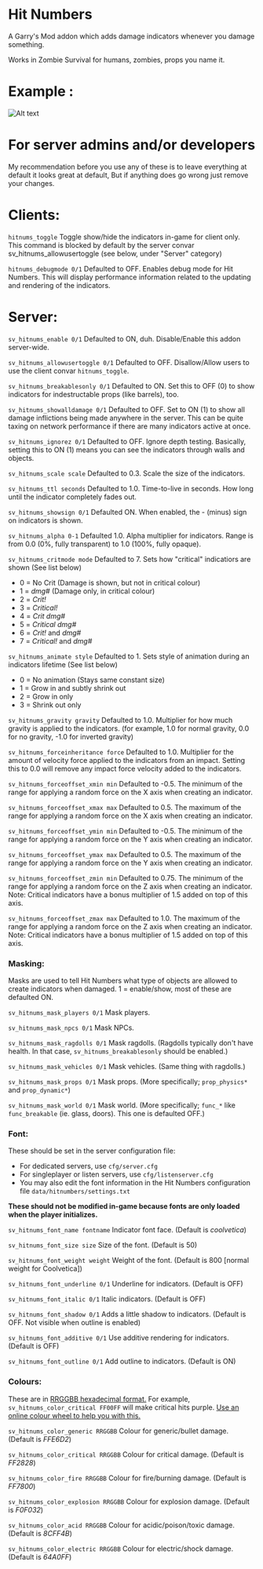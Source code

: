Hit Numbers
===========

A Garry's Mod addon which adds damage indicators whenever you damage something.

Works in Zombie Survival for humans, zombies, props you name it.

# Example :

![Alt text](http://images.akamai.steamusercontent.com/ugc/577849023630942742/5CD9AFB6F6C0EF79EC0C302E6DBAE8AF859DE9F6/ "Mapvoting example")

For server admins and/or developers
===================================

My recommendation before you use any of these is to leave everything at default it looks great at default, But if anything does go wrong just remove your changes.

# Clients:

`hitnums_toggle`
Toggle show/hide the indicators in-game for client only. This command is blocked by default by the server convar sv_hitnums_allowusertoggle (see below, under "Server" category)

`hitnums_debugmode 0/1`
Defaulted to OFF. Enables debug mode for Hit Numbers. This will display performance information related to the updating and rendering of the indicators.

# Server:

`sv_hitnums_enable 0/1`
Defaulted to ON, duh. Disable/Enable this addon server-wide.

`sv_hitnums_allowusertoggle 0/1`
Defaulted to OFF. Disallow/Allow users to use the client convar `hitnums_toggle`.

`sv_hitnums_breakablesonly 0/1`
Defaulted to ON. Set this to OFF (0) to show indicators for indestructable props (like barrels), too.

`sv_hitnums_showalldamage 0/1`
Defaulted to OFF. Set to ON (1) to show all damage inflictions being made anywhere in the server. This can be quite taxing on network performance if there are many indicators active at once.

`sv_hitnums_ignorez 0/1`
Defaulted to OFF. Ignore depth testing. Basically, setting this to ON (1) means you can see the indicators through walls and objects.

`sv_hitnums_scale scale`
Defaulted to 0.3. Scale the size of the indicators.

`sv_hitnums_ttl seconds`
Defaulted to 1.0. Time-to-live in seconds. How long until the indicator completely fades out.

`sv_hitnums_showsign 0/1`
Defaulted ON. When enabled, the - (minus) sign on indicators is shown.

`sv_hitnums_alpha 0-1`
Defaulted 1.0. Alpha multiplier for indicators. Range is from 0.0 (0%, fully transparent) to 1.0 (100%, fully opaque).

`sv_hitnums_critmode mode`
Defaulted to 7. Sets how "critical" indicatiors are shown (See list below)
* 0 = No Crit (Damage is shown, but not in critical colour)
* 1 = _dmg#_ (Damage only, in critical colour)
* 2 = _Crit!_
* 3 = _Critical!_
* 4 = _Crit dmg#_
* 5 = _Critical dmg#_
* 6 = _Crit!_ and _dmg#_
* 7 = _Critical!_ and _dmg#_

`sv_hitnums_animate style`
Defaulted to 1. Sets style of animation during an indicators lifetime (See list below)
* 0 = No animation (Stays same constant size)
* 1 = Grow in and subtly shrink out
* 2 = Grow in only
* 3 = Shrink out only

`sv_hitnums_gravity gravity`
Defaulted to 1.0. Multiplier for how much gravity is applied to the indicators. (for example, 1.0 for normal gravity, 0.0 for no gravity, -1.0 for inverted gravity)

`sv_hitnums_forceinheritance force`
Defaulted to 1.0. Multiplier for the amount of velocity force applied to the indicators from an impact. Setting this to 0.0 will remove any impact force velocity added to the indicators.

`sv_hitnums_forceoffset_xmin min`
Defaulted to -0.5. The minimum of the range for applying a random force on the X axis when creating an indicator. 

`sv_hitnums_forceoffset_xmax max`
Defaulted to 0.5. The maximum of the range for applying a random force on the X axis when creating an indicator. 

`sv_hitnums_forceoffset_ymin min`
Defaulted to -0.5. The minimum of the range for applying a random force on the Y axis when creating an indicator. 

`sv_hitnums_forceoffset_ymax max`
Defaulted to 0.5. The maximum of the range for applying a random force on the Y axis when creating an indicator. 

`sv_hitnums_forceoffset_zmin min`
Defaulted to 0.75. The minimum of the range for applying a random force on the Z axis when creating an indicator.
Note: Critical indicators have a bonus multiplier of 1.5 added on top of this axis. 

`sv_hitnums_forceoffset_zmax max`
Defaulted to 1.0. The maximum of the range for applying a random force on the Z axis when creating an indicator.
Note: Critical indicators have a bonus multiplier of 1.5 added on top of this axis. 

### Masking:
Masks are used to tell Hit Numbers what type of objects are allowed to create indicators when damaged. 1 = enable/show, most of these are defaulted ON.

`sv_hitnums_mask_players 0/1`
Mask players.

`sv_hitnums_mask_npcs 0/1`
Mask NPCs.

`sv_hitnums_mask_ragdolls 0/1`
Mask ragdolls. (Ragdolls typically don't have health. In that case, `sv_hitnums_breakablesonly` should be enabled.)

`sv_hitnums_mask_vehicles 0/1`
Mask vehicles. (Same thing with ragdolls.)

`sv_hitnums_mask_props 0/1`
Mask props. (More specifically; `prop_physics*` and `prop_dynamic*`)

`sv_hitnums_mask_world 0/1`
Mask world. (More specifically; `func_*` like `func_breakable` (ie. glass, doors). This one is defaulted OFF.)

### Font:
These should be set in the server configuration file:
* For dedicated servers, use `cfg/server.cfg`
* For singleplayer or listen servers, use `cfg/listenserver.cfg`
* You may also edit the font information in the Hit Numbers configuration file `data/hitnumbers/settings.txt`

**These should not be modified in-game because fonts are only loaded when the player initializes.**

`sv_hitnums_font_name fontname`
Indicator font face. (Default is _coolvetica_)

`sv_hitnums_font_size size`
Size of the font. (Default is 50)

`sv_hitnums_font_weight weight`
Weight of the font. (Default is 800 [normal weight for Coolvetica])

`sv_hitnums_font_underline 0/1`
Underline for indicators. (Default is OFF)

`sv_hitnums_font_italic 0/1`
Italic indicators. (Default is OFF)

`sv_hitnums_font_shadow 0/1`
Adds a little shadow to indicators. (Default is OFF. Not visible when outline is enabled)

`sv_hitnums_font_additive 0/1`
Use additive rendering for indicators. (Default is OFF)

`sv_hitnums_font_outline 0/1`
Add outline to indicators. (Default is ON)

### Colours:
These are in [RRGGBB hexadecimal format.](http://en.wikipedia.org/wiki/Web_colors#Hex_triplet) For example, `sv_hitnums_color_critical FF00FF` will make critical hits purple. [Use an online colour wheel to help you with this.](http://www.colorspire.com/rgb-color-wheel/)

`sv_hitnums_color_generic RRGGBB`
Colour for generic/bullet damage. (Default is _FFE6D2_)

`sv_hitnums_color_critical RRGGBB`
Colour for critical damage. (Default is _FF2828_)

`sv_hitnums_color_fire RRGGBB`
Colour for fire/burning damage. (Default is _FF7800_)

`sv_hitnums_color_explosion RRGGBB`
Colour for explosion damage. (Default is _F0F032_)

`sv_hitnums_color_acid RRGGBB`
Colour for acidic/poison/toxic damage. (Default is _8CFF4B_)

`sv_hitnums_color_electric RRGGBB`
Colour for electric/shock damage. (Default is _64A0FF_)
